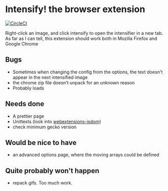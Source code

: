 # Intensify! the browser extension

[![CircleCI](https://circleci.com/gh/jbellue/intensify-webext/tree/master.svg?style=shield)](https://circleci.com/gh/jbellue/intensify-webext/tree/master)

Right-click an image, and click intensify to open the intensifier in a new tab.
As far as I can tell, this extension should work both in Mozilla Firefox and Google Chrome

## Bugs

* Sometimes when changing the config from the options, the text doesn't appear in the next intensified image
* the chrome zip file doesn't unpack for an unknown reason
* Probably loads

## Needs done

* A prettier page
* Unittests (look into [webextensions-jsdom](https://www.npmjs.com/package/webextensions-jsdom))
* check minimum gecko version

## Would be nice to have

* an advanced options page, where the moving arrays could be defined

## Quite probably won't happen

* repack gifs. Too much work.